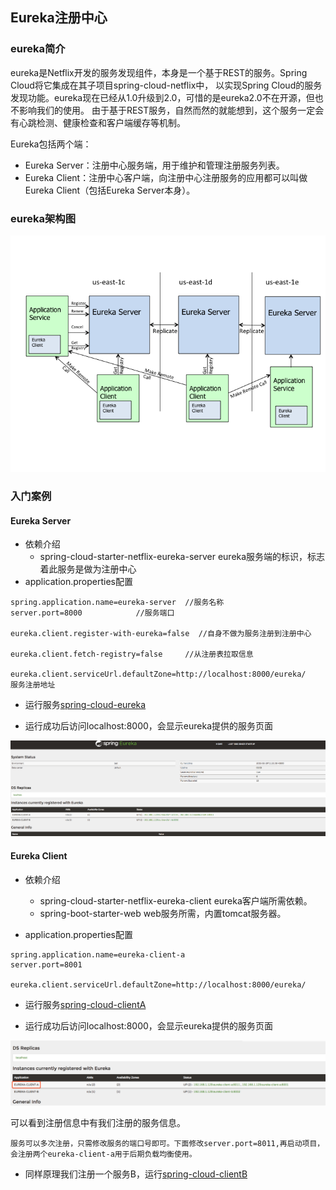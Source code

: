 ## Eureka注册中心

### eureka简介

eureka是Netflix开发的服务发现组件，本身是一个基于REST的服务。Spring Cloud将它集成在其子项目spring-cloud-netflix中，
以实现Spring Cloud的服务发现功能。eureka现在已经从1.0升级到2.0，可惜的是eureka2.0不在开源，但也不影响我们的使用。
由于基于REST服务，自然而然的就能想到，这个服务一定会有心跳检测、健康检查和客户端缓存等机制。

Eureka包括两个端：
- Eureka Server：注册中心服务端，用于维护和管理注册服务列表。
- Eureka Client：注册中心客户端，向注册中心注册服务的应用都可以叫做Eureka Client（包括Eureka Server本身）。

### eureka架构图

![架构图](./image/eureka_architecture.png)
### 入门案例

#### Eureka Server

- 依赖介绍
    - spring-cloud-starter-netflix-eureka-server eureka服务端的标识，标志着此服务是做为注册中心
- application.properties配置
```properties
spring.application.name=eureka-server  //服务名称
server.port=8000            //服务端口

eureka.client.register-with-eureka=false  //自身不做为服务注册到注册中心

eureka.client.fetch-registry=false     //从注册表拉取信息

eureka.client.serviceUrl.defaultZone=http://localhost:8000/eureka/    服务注册地址
```
   
- 运行服务[spring-cloud-eureka](./spring-cloud-eureka)

- 运行成功后访问localhost:8000，会显示eureka提供的服务页面

![image](./image/eureka-register.png)

#### Eureka Client

- 依赖介绍
    - spring-cloud-starter-netflix-eureka-client eureka客户端所需依赖。
    - spring-boot-starter-web web服务所需，内置tomcat服务器。
    
- application.properties配置
```properties
spring.application.name=eureka-client-a
server.port=8001

eureka.client.serviceUrl.defaultZone=http://localhost:8000/eureka/

```
- 运行服务[spring-cloud-clientA](./spring-cloud-clientA)

- 运行成功后访问localhost:8000，会显示eureka提供的服务页面

![image](./image/eureka-client-a.png)

可以看到注册信息中有我们注册的服务信息。

    服务可以多次注册，只需修改服务的端口号即可。下面修改server.port=8011,再启动项目，会注册两个eureka-client-a用于后期负载均衡使用。

- 同样原理我们注册一个服务B，运行[spring-cloud-clientB](./spring-cloud-clientB)    


